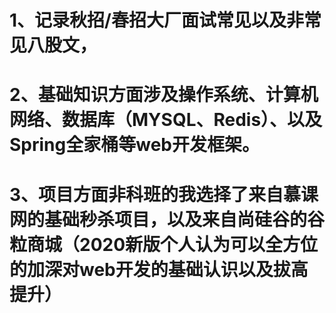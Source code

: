 # 1、记录秋招/春招大厂面试常见以及非常见八股文，
# 2、基础知识方面涉及操作系统、计算机网络、数据库（MYSQL、Redis）、以及Spring全家桶等web开发框架。
# 3、项目方面非科班的我选择了来自慕课网的基础秒杀项目，以及来自尚硅谷的谷粒商城（2020新版个人认为可以全方位的加深对web开发的基础认识以及拔高提升）
